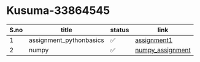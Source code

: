 # Kusuma-33864545

| S.no | title | status | link  |
| ------ | ------ | ------ | ------- |
| 1 | assignment_pythonbasics |  ✅  |  [assignment1](https://github.com/kusumasutar/AI--ML/blob/main/assignments/Assignment_01.ipynb)  |
| 2 |  numpy  |  ✅  |  [numpy_assignment](https://colab.research.google.com/drive/1LmGO2ZmOl5hh1mH_sj7eeZv7dUYb30n7)  |
